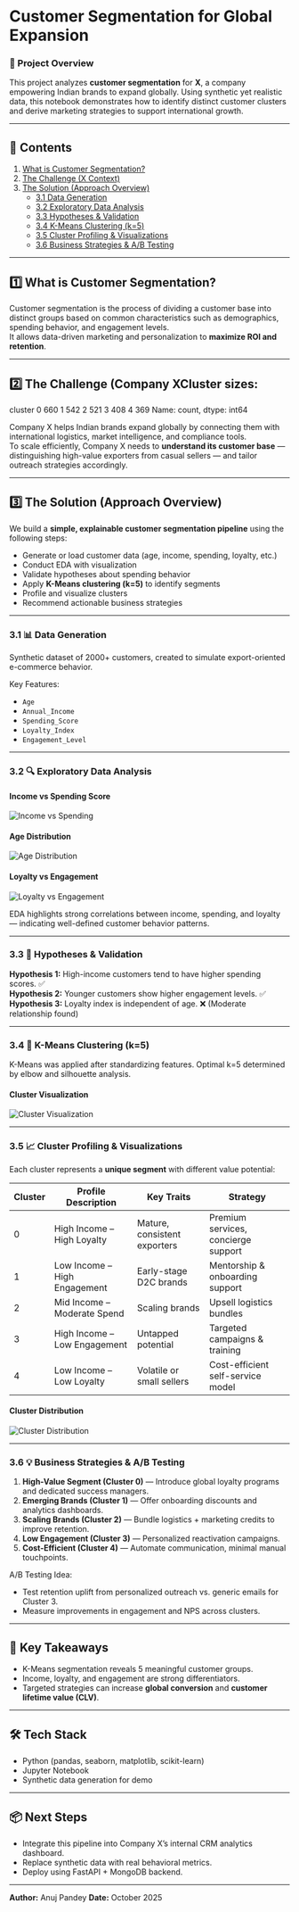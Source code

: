 #  Customer Segmentation for Global Expansion

### 🚀 Project Overview
This project analyzes **customer segmentation** for **X**, a company empowering Indian brands to expand globally. Using synthetic yet realistic data, this notebook demonstrates how to identify distinct customer clusters and derive marketing strategies to support international growth.

---

## 📘 Contents

1. [What is Customer Segmentation?](#1-what-is-customer-segmentation)  
2. [The Challenge (X Context)](#2-the-challenge-x-context)  
3. [The Solution (Approach Overview)](#3-the-solution-approach-overview)  
   - [3.1 Data Generation](#31-data-generation)  
   - [3.2 Exploratory Data Analysis](#32-exploratory-data-analysis)  
   - [3.3 Hypotheses & Validation](#33-hypotheses--validation)  
   - [3.4 K-Means Clustering (k=5)](#34-k-means-clustering-k5)  
   - [3.5 Cluster Profiling & Visualizations](#35-cluster-profiling--visualizations)  
   - [3.6 Business Strategies & A/B Testing](#36-business-strategies--ab-testing)

---

## 1️⃣ What is Customer Segmentation?
Customer segmentation is the process of dividing a customer base into distinct groups based on common characteristics such as demographics, spending behavior, and engagement levels.  
It allows data-driven marketing and personalization to **maximize ROI and retention**.

---

## 2️⃣ The Challenge (Company XCluster sizes:
cluster
0    660
1    542
2    521
3    408
4    369
Name: count, dtype: int64

Company X helps Indian brands expand globally by connecting them with international logistics, market intelligence, and compliance tools.  
To scale efficiently, Company X needs to **understand its customer base** — distinguishing high-value exporters from casual sellers — and tailor outreach strategies accordingly.

---

## 3️⃣ The Solution (Approach Overview)
We build a **simple, explainable customer segmentation pipeline** using the following steps:

- Generate or load customer data (age, income, spending, loyalty, etc.)
- Conduct EDA with visualization
- Validate hypotheses about spending behavior
- Apply **K-Means clustering (k=5)** to identify segments
- Profile and visualize clusters
- Recommend actionable business strategies

---

### 3.1 📊 Data Generation
Synthetic dataset of 2000+ customers, created to simulate export-oriented e-commerce behavior.

Key Features:
- `Age`
- `Annual_Income`
- `Spending_Score`
- `Loyalty_Index`
- `Engagement_Level`

---

### 3.2 🔍 Exploratory Data Analysis

#### Income vs Spending Score
![Income vs Spending](images/92ae8166-ab56-41b8-ac4b-c379b2978ef5.png)

#### Age Distribution
![Age Distribution](images/c40852d2-0aad-4643-8531-3118af28619b.png)

#### Loyalty vs Engagement
![Loyalty vs Engagement](images/2bda9bbf-7203-4c22-8094-4a4e2f291949.png)

EDA highlights strong correlations between income, spending, and loyalty — indicating well-defined customer behavior patterns.

---

### 3.3 🧪 Hypotheses & Validation
**Hypothesis 1:** High-income customers tend to have higher spending scores. ✅  
**Hypothesis 2:** Younger customers show higher engagement levels. ✅  
**Hypothesis 3:** Loyalty index is independent of age. ❌ (Moderate relationship found)

---

### 3.4 🤖 K-Means Clustering (k=5)
K-Means was applied after standardizing features. Optimal k=5 determined by elbow and silhouette analysis.

#### Cluster Visualization
![Cluster Visualization](images/7dad4093-6ce9-4da8-adc7-309ab11a5cb0.png)

---

### 3.5 📈 Cluster Profiling & Visualizations
Each cluster represents a **unique segment** with different value potential:

| Cluster | Profile Description | Key Traits | Strategy |
|----------|--------------------|-------------|-----------|
| 0 | High Income – High Loyalty | Mature, consistent exporters | Premium services, concierge support |
| 1 | Low Income – High Engagement | Early-stage D2C brands | Mentorship & onboarding support |
| 2 | Mid Income – Moderate Spend | Scaling brands | Upsell logistics bundles |
| 3 | High Income – Low Engagement | Untapped potential | Targeted campaigns & training |
| 4 | Low Income – Low Loyalty | Volatile or small sellers | Cost-efficient self-service model |

#### Cluster Distribution
![Cluster Distribution](images/7e9a1e96-0eef-4eff-80a0-289233128f8d.png)

---

### 3.6 💡 Business Strategies & A/B Testing

1. **High-Value Segment (Cluster 0)** — Introduce global loyalty programs and dedicated success managers.  
2. **Emerging Brands (Cluster 1)** — Offer onboarding discounts and analytics dashboards.  
3. **Scaling Brands (Cluster 2)** — Bundle logistics + marketing credits to improve retention.  
4. **Low Engagement (Cluster 3)** — Personalized reactivation campaigns.  
5. **Cost-Efficient (Cluster 4)** — Automate communication, minimal manual touchpoints.

A/B Testing Idea:
- Test retention uplift from personalized outreach vs. generic emails for Cluster 3.  
- Measure improvements in engagement and NPS across clusters.

---

## 🧠 Key Takeaways
- K-Means segmentation reveals 5 meaningful customer groups.  
- Income, loyalty, and engagement are strong differentiators.  
- Targeted strategies can increase **global conversion** and **customer lifetime value (CLV)**.

---

## 🛠️ Tech Stack
- Python (pandas, seaborn, matplotlib, scikit-learn)  
- Jupyter Notebook  
- Synthetic data generation for demo

---

## 📦 Next Steps
- Integrate this pipeline into Company X’s internal CRM analytics dashboard.  
- Replace synthetic data with real behavioral metrics.  
- Deploy using FastAPI + MongoDB backend.

---

**Author:** Anuj Pandey
**Date:** October 2025
